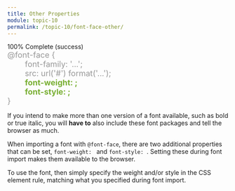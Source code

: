 ```yaml
---
title: Other Properties
module: topic-10
permalink: /topic-10/font-face-other/
---
```


<div class="divider-heading"></div>

<div class="panel panel-success">
  <div class="progress" style="margin-bottom: 0; border-bottom-left-radius: 0; border-bottom-right-radius: 0;">
    <div class="progress-bar progress-bar-success progress-bar-striped" role="progressbar" aria-valuenow="100" aria-valuemin="0" aria-valuemax="100" style="width: 100%">
      <span class="sr-only">100% Complete (success)</span>
    </div>
  </div>
  <div class="panel-body">
    <p style="font-size: large; margin: 0;">
      <span style="color: #999;">@font-face {</span><br/>
        <span style="color: #999;margin-left: 40px;">font-family: '...';</span><br/>
        <span style="color: #999;margin-left: 40px;">src: url('#') format('...');</span><br/>
        <span style="color: #79AF33; font-weight: bold; margin-left: 40px;">font-weight: ;</span><br/>
        <span style="color: #79AF33; font-weight: bold; margin-left: 40px;">font-style: ;<br/></span>
      <span style="color: #999;">}</span>
    </p>
  </div>
</div>

If you intend to make more than one version of a font available, such as bold or true italic, you will **have to** also include these font packages and tell the browser as much.

When importing a font with `@font-face`, there are two additional properties that can be set, `font-weight: ` and `font-style: `. Setting these during font import makes them available to the browser.

To use the font, then simply specify the weight and/or style in the CSS element rule, matching what you specified during font import.
